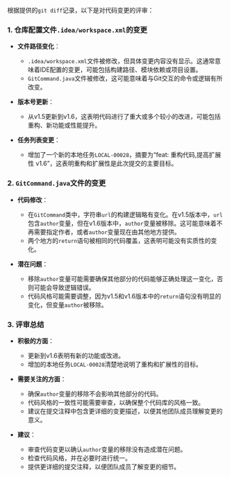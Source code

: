 根据提供的`git diff`记录，以下是对代码变更的评审：

### 1. 仓库配置文件`.idea/workspace.xml`的变更

- **文件路径变化**：
  - `.idea/workspace.xml`文件被修改，但具体变更内容没有显示。这通常意味着IDE配置的变更，可能包括构建路径、模块依赖或项目设置。
  - `GitCommand.java`文件被修改，这可能意味着与Git交互的命令或逻辑有所改变。

- **版本号更新**：
  - 从v1.5更新到v1.6，这表明代码进行了重大或多个较小的改进，可能包括重构、新功能或性能提升。

- **任务列表变更**：
  - 增加了一个新的本地任务`LOCAL-00028`，摘要为“feat: 重构代码,提高扩展性 v1.6”，这表明重构和扩展性是此次提交的主要目标。

### 2. `GitCommand.java`文件的变更

- **代码修改**：
  - 在`GitCommand`类中，字符串`url`的构建逻辑略有变化。在v1.5版本中，`url`包含`author`变量，但在v1.6版本中，`author`变量被移除。这可能意味着不再需要指定作者，或者`author`变量现在由其他地方提供。
  - 两个地方的`return`语句被相同的代码覆盖，这表明可能没有实质性的变化。

- **潜在问题**：
  - 移除`author`变量可能需要确保其他部分的代码能够正确处理这一变化，否则可能会导致逻辑错误。
  - 代码风格可能需要调整，因为v1.5和v1.6版本中的`return`语句没有明显的变化，但变量`author`被移除。

### 3. 评审总结

- **积极的方面**：
  - 更新到v1.6表明有新的功能或改进。
  - 增加的本地任务`LOCAL-00028`清楚地说明了重构和扩展性的目标。

- **需要关注的方面**：
  - 确保`author`变量的移除不会影响其他部分的代码。
  - 代码风格的一致性可能需要审查，以确保整个代码库的风格一致。
  - 建议在提交注释中包含更详细的变更描述，以便其他团队成员理解变更的意义。

- **建议**：
  - 审查代码变更以确认`author`变量的移除没有造成潜在问题。
  - 检查代码风格，并在必要时进行统一。
  - 提供更详细的提交注释，以便团队成员了解变更的细节。